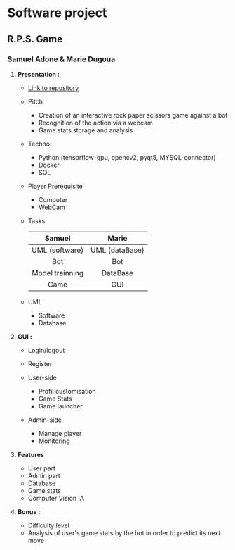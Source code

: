 # Software project

## R.P.S. Game

### Samuel Adone & Marie Dugoua



1. **Presentation :**

   - [Link to repository](https://github.com/RebornX10/b2_software)

   - Pitch
      - Creation of an interactive rock paper scissors game against a bot
      - Recognition of the action via a webcam
      - Game stats storage and analysis

   

   - Techno:

     - Python (tensorflow-gpu, opencv2, pyqt5, MYSQL-connector)
     - Docker
     - SQL

     

   - Player Prerequisite

     - Computer
     - WebCam

     

   - Tasks

     |     Samuel      |     Marie      |
     | :-------------: | :------------: |
     | UML (software)  | UML (dataBase) |
     |       Bot       |      Bot       |
     | Model trainning |    DataBase    |
     |      Game       |      GUI       |

     

   - UML

     - Software
     - Database

   

2. **GUI :**

   - Login/logout
   - Register
   - User-side
     - Profil customisation
     - Game Stats
     - Game launcher
     
     
   - Admin-side
     - Manage player
     - Monitoring

   

3. **Features**

   - User part
   - Admin part
   - Database
   - Game stats
   - Computer Vision IA

   

4. **Bonus :**

   - Difficulty level
   - Analysis of user's game stats by the bot in order to predict its next move

